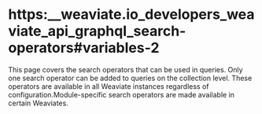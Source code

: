 # https:\_\_weaviate.io_developers_weaviate_api_graphql_search-operators#variables-2

This page covers the search operators that can be used in queries. Only one search operator can be added to queries on the collection level. These operators are available in all Weaviate instances regardless of configuration.Module-specific search operators are made available in certain Weaviates.
